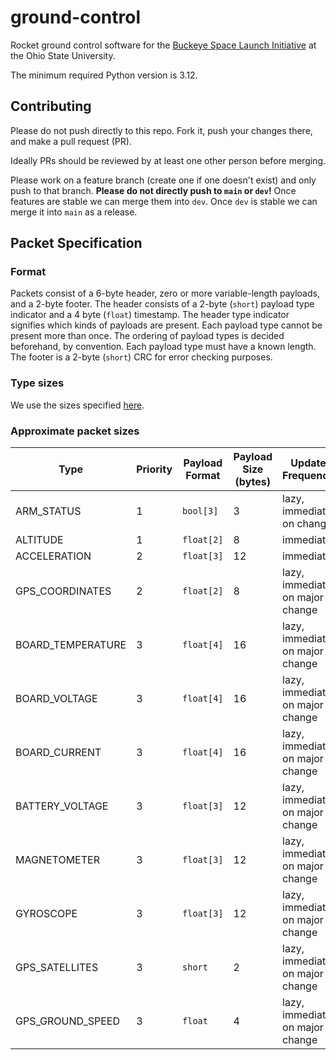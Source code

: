 # ground-control

Rocket ground control software for the [Buckeye Space Launch Initiative](https://bsli.space/) at the Ohio State University.

The minimum required Python version is 3.12.

## Contributing

Please do not push directly to this repo. Fork it, push your changes there, and make a pull request (PR).

Ideally PRs should be reviewed by at least one other person before merging.

Please work on a feature branch (create one if one doesn't exist) and only push to that branch. **Please do not directly push to `main` or `dev`!** Once features are stable we can merge them into `dev`. Once `dev` is stable we can merge it into `main` as a release.

## Packet Specification

### Format

Packets consist of a 6-byte header, zero or more variable-length payloads, and a 2-byte footer. The header consists of a 2-byte (`short`) payload type indicator and a 4 byte (`float`) timestamp. The header type indicator signifies which kinds of payloads are present. Each payload type cannot be present more than once. The ordering of payload types is decided beforehand, by convention. Each payload type must have a known length. The footer is a 2-byte (`short`) CRC for error checking purposes.

### Type sizes

We use the sizes specified [here](https://docs.python.org/3/library/struct.html#format-characters).

### Approximate packet sizes

| Type              | Priority | Payload Format | Payload Size (bytes) | Update Frequency                |
|-------------------|----------|----------------|----------------------|---------------------------------|
| ARM_STATUS        | 1        | `bool[3]`      | 3                    | lazy, immediate on change       |
| ALTITUDE          | 1        | `float[2]`     | 8                    | immediate                       |
| ACCELERATION      | 2        | `float[3]`     | 12                   | immediate                       |
| GPS_COORDINATES   | 2        | `float[2]`     | 8                    | lazy, immediate on major change |
| BOARD_TEMPERATURE | 3        | `float[4]`     | 16                   | lazy, immediate on major change |
| BOARD_VOLTAGE     | 3        | `float[4]`     | 16                   | lazy, immediate on major change |
| BOARD_CURRENT     | 3        | `float[4]`     | 16                   | lazy, immediate on major change |
| BATTERY_VOLTAGE   | 3        | `float[3]`     | 12                   | lazy, immediate on major change |
| MAGNETOMETER      | 3        | `float[3]`     | 12                   | lazy, immediate on major change |
| GYROSCOPE         | 3        | `float[3]`     | 12                   | lazy, immediate on major change |
| GPS_SATELLITES    | 3        | `short`        | 2                    | lazy, immediate on major change |
| GPS_GROUND_SPEED  | 3        | `float`        | 4                    | lazy, immediate on major change |
